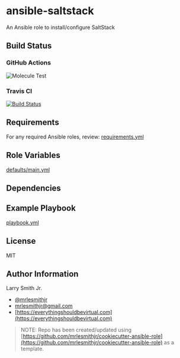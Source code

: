 # ansible-saltstack

An Ansible role to install/configure SaltStack

## Build Status

### GitHub Actions

![Molecule Test](https://github.com/mrlesmithjr/ansible-saltstack/workflows/Molecule%20Test/badge.svg)

### Travis CI

[![Build Status](https://travis-ci.org/mrlesmithjr/ansible-saltstack.svg?branch=master)](https://travis-ci.org/mrlesmithjr/ansible-saltstack)

## Requirements

For any required Ansible roles, review:
[requirements.yml](requirements.yml)

## Role Variables

[defaults/main.yml](defaults/main.yml)

## Dependencies

## Example Playbook

[playbook.yml](playbook.yml)

## License

MIT

## Author Information

Larry Smith Jr.

- [@mrlesmithjr](https://twitter.com/mrlesmithjr)
- [mrlesmithjr@gmail.com](mailto:mrlesmithjr@gmail.com)
- [https://everythingshouldbevirtual.com](https://everythingshouldbevirtual.com)

> NOTE: Repo has been created/updated using [https://github.com/mrlesmithjr/cookiecutter-ansible-role](https://github.com/mrlesmithjr/cookiecutter-ansible-role) as a template.
